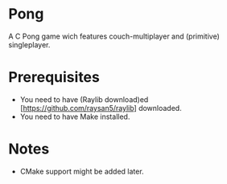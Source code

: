 # Pong
A C Pong game wich features couch-multiplayer and (primitive) singleplayer.

# Prerequisites
- You need to have (Raylib download)ed [https://github.com/raysan5/raylib] downloaded.
- You need to have Make installed.

# Notes
- CMake support might be added later.
